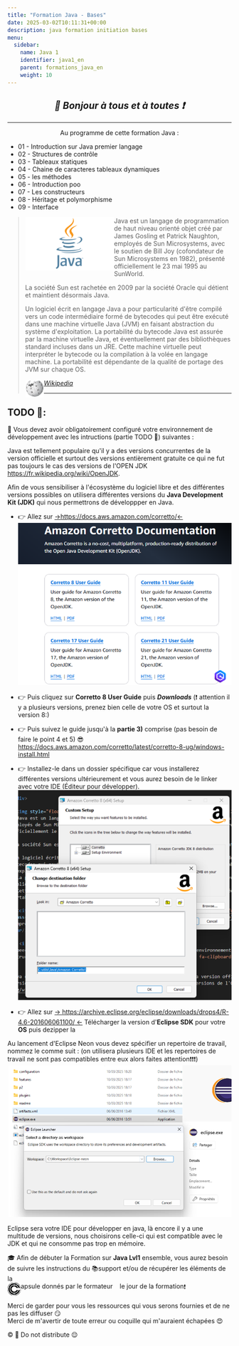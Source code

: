 ```yaml
---
title: "Formation Java - Bases"
date: 2025-03-02T10:11:31+00:00
description: java formation initiation bases  
menu:
  sidebar:
    name: Java 1
    identifier: java1_en
    parent: formations_java_en
    weight: 10
---
```


## _<center>:loudspeaker: Bonjour à tous et à toutes :heavy_exclamation_mark:</center>_

---

<div class="d-sm-block alert alert-info " > <center>
<i class="fas fa-info-circle " style="color: blue;"></i> Au programme de cette formation <i class="fa-brands fa-java fa-2xl"></i> Java : </center>
<span class="text-left">

- 01 - Introduction sur Java premier langage
- 02 - Structures de contrôle
- 03 - Tableaux statiques
- 04 - Chaine de caracteres tableaux dynamiques
- 05 - les méthodes
- 06 - Introduction poo
- 07 - Les constructeurs
- 08 - Héritage et polymorphisme
- 09 - Interface

</div>

> <img style="float:left; vertical-align: middle;margin-right:0px!important;width:200px" src="java.png" alt=""> 
> Java est un langage de programmation de haut niveau orienté objet créé par James Gosling et Patrick Naughton, employés de Sun Microsystems, avec le soutien de Bill Joy (cofondateur de Sun Microsystems en 1982), présenté officiellement le 23 mai 1995 au SunWorld.
>
>La société Sun est rachetée en 2009 par la société Oracle qui détient et maintient désormais Java.
>
>Un logiciel écrit en langage Java a pour particularité d'être compilé vers un code intermédiaire formé de bytecodes qui peut être exécuté dans une machine virtuelle Java (JVM) en faisant abstraction du système d'exploitation.
> La portabilité du bytecode Java est assurée par la machine virtuelle Java, et éventuellement par des bibliothèques standard incluses dans un JRE.
> Cette machine virtuelle peut interpréter le bytecode ou la compilation à la volée en langage machine. La portabilité est dépendante de la qualité de portage des JVM sur chaque OS.
>
> <cite>[ <img style="float:left; margin: 1px; " height="40px" src="/files/images/wikipedia.png"> Wikipedia <i class="fas fa-external-link-alt"></i>](https://fr.wikipedia.org/wiki/Java_(langage) "Définition à lire pour bien comprendre")</cite>
><hr/> 

## <i class="fas fa-clipboard-list "></i> TODO :roller_coaster::
:speech_balloon: Vous devez avoir obligatoirement configuré votre environnement de développement avec les intructions (partie TODO :roller_coaster:) suivantes <i class="fas fa-clipboard-list "></i> :  


Java est tellement populaire qu'il y a des versions concurrentes de la version officielle et surtout des versions entièrement gratuite ce qui ne fut pas toujours le cas des versions de l'OPEN JDK https://fr.wikipedia.org/wiki/OpenJDK.

Afin de vous sensibiliser à l'écosystème du logiciel libre et des différentes versions possibles on utilisera différentes versions du **Java Development Kit (JDK)** qui nous permettrons de développper en <i class="fa-brands fa-java fa-2xl"></i>Java.


- :point_right:  Allez sur [->https://docs.aws.amazon.com/corretto/<-](https://docs.aws.amazon.com/corretto/)
![amazoncoretto.png](amazoncoretto.png)

- :point_right: Puis cliquez sur **Corretto 8 User Guide** puis  **_Downloads_**  (:exclamation: attention il y a plusieurs versions, prenez bien celle de votre OS et surtout la version 8:)

- :point_right: Puis suivez le guide jusqu'à la **partie 3)** comprise (pas besoin de faire le point 4 et 5) :sunglasses: https://docs.aws.amazon.com/corretto/latest/corretto-8-ug/windows-install.html 

- :point_right: Installez-le dans un dossier spécifique car vous installerez différentes versions ultérieurement et vous aurez besoin de le linker avec votre IDE (Éditeur pour développer).
![c:\utils\java\amazoncoretto ](amazoncorettodestfolder.png)

- :point_right:  Allez sur  [-> https://archive.eclipse.org/eclipse/downloads/drops4/R-4.6-201606061100/ <-](https://archive.eclipse.org/eclipse/downloads/drops4/R-4.6-201606061100/)
Télécharger la version d'**Eclipse SDK** pour votre **OS** puis dezipper la

Au lancement d'Eclipse Neon vous devez spécifier un repertoire de travail, nommez le comme suit : (on utilisera plusieurs IDE et les repertoires de travail ne sont pas compatibles entre eux alors faites attention:exclamation::exclamation::exclamation:)
![C:\Workspace\Eclipse-neon](eclipseworkspace.png)

Eclipse sera votre IDE pour développer en java, là encore il y a une multitude de versions, nous choisirons celle-ci qui est compatible avec le JDK et qui ne consomme pas trop en mémoire.

<div class="d-sm-block  alert alert-success  text-left" role="alert">

:mortar_board: Afin de débuter la Formation sur **<i class="fa-brands fa-java fa-2xl"></i>Java Lvl1** ensemble, vous aurez besoin de suivre les instructions du :books:support et/ou de récupérer les éléments de la <span style='display:FLEX;margin:0'> <img style="vertical-align: bottom;" src="/images/icones/w30/capsule_30.png" alt="C">apsule donnés par le formateur &nbsp; <i class="fas fa-chalkboard-teacher"></i> &nbsp; le jour de la formation :exclamation:

</div>

Merci de garder pour vous les ressources qui vous serons fournies et de ne pas les diffuser :smirk:  
Merci de m'avertir de toute erreur ou coquille qui m'auraient échapées :heart_eyes:

:copyright: :no_entry_sign: Do not distribute :relieved: